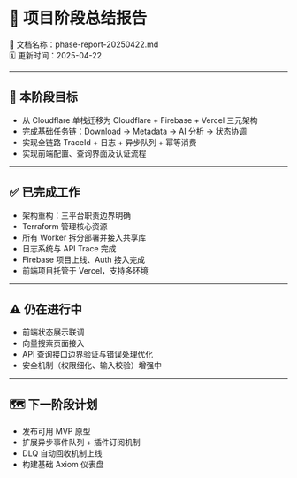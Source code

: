 # 🧾 项目阶段总结报告  
📄 文档名称：phase-report-20250422.md  
🗓️ 更新时间：2025-04-22  

---

## 🎯 本阶段目标

- 从 Cloudflare 单栈迁移为 Cloudflare + Firebase + Vercel 三元架构
- 完成基础任务链：Download → Metadata → AI 分析 → 状态协调
- 实现全链路 TraceId + 日志 + 异步队列 + 幂等消费
- 实现前端配置、查询界面及认证流程

---

## ✅ 已完成工作

- 架构重构：三平台职责边界明确
- Terraform 管理核心资源
- 所有 Worker 拆分部署并接入共享库
- 日志系统与 API Trace 完成
- Firebase 项目上线、Auth 接入完成
- 前端项目托管于 Vercel，支持多环境

---

## ⚠️ 仍在进行中

- 前端状态展示联调
- 向量搜索页面接入
- API 查询接口边界验证与错误处理优化
- 安全机制（权限细化、输入校验）增强中

---

## 🗺️ 下一阶段计划

- 发布可用 MVP 原型
- 扩展异步事件队列 + 插件订阅机制
- DLQ 自动回收机制上线
- 构建基础 Axiom 仪表盘
